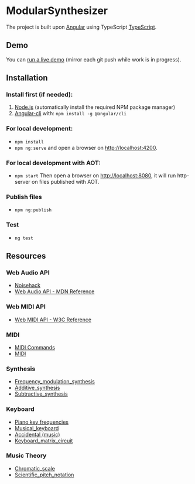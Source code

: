 # ModularSynthesizer

The project is built upon [Angular](https://angular.io/) using TypeScript [TypeScript](www.typescriptlang.org/).

## Demo

You can [run a live demo](https://tekool.net/blogfiles/modular-synthesizer/) (mirror each git push while work is in progress). 

## Installation

### Install first (if needed):
1. [Node.js](https://nodejs.org/en/) (automatically install the required NPM package manager)
1. [Angular-cli](https://cli.angular.io/) with: `npm install -g @angular/cli`

### For local development:
- `npm install`
- `npm ng:serve` and open a browser on [http://localhost:4200]().

### For local development with AOT:
- `npm start` Then open a browser on [http://localhost:8080](), it will run http-server on files published with AOT.

### Publish files
- `npm ng:publish`

### Test
- `ng test`

## Resources

### Web Audio API

- [Noisehack](https://noisehack.com/)
- [Web Audio API - MDN Reference](https://developer.mozilla.org/en-US/docs/Web/API/Web_Audio_API)

### Web MIDI API

- [Web MIDI API - W3C Reference](https://webaudio.github.io/web-midi-api/)

### MIDI

- [MIDI Commands](http://computermusicresource.com/MIDI.Commands.html)
- [MIDI](https://en.wikipedia.org/wiki/MIDI)

### Synthesis

- [Frequency_modulation_synthesis](https://en.wikipedia.org/wiki/Frequency_modulation_synthesis)
- [Additive_synthesis](https://en.wikipedia.org/wiki/Additive_synthesis)
- [Subtractive_synthesis](https://en.wikipedia.org/wiki/Subtractive_synthesis)

### Keyboard

- [Piano key frequencies](https://en.wikipedia.org/wiki/Piano_key_frequencies)
- [Musical_keyboard](https://en.wikipedia.org/wiki/Musical_keyboard)
- [Accidental (music)](https://en.wikipedia.org/wiki/Accidental_(music))
- [Keyboard_matrix_circuit](https://en.wikipedia.org/wiki/Keyboard_matrix_circuit)

### Music Theory

- [Chromatic_scale](https://en.wikipedia.org/wiki/Chromatic_scale)
- [Scientific_pitch_notation](https://en.wikipedia.org/wiki/Scientific_pitch_notation)